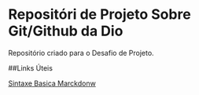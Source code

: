  # Repositóri de Projeto Sobre Git/Github da Dio
Repositório criado para o Desafio de Projeto.
 
##Links Úteis

[Sintaxe Basica Marckdonw](https://www.markdownguide.org/basic-syntax/)
 
